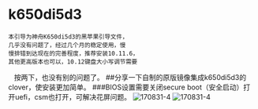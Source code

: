 # k650di5d3
    本引导为神舟K650di5d3的黑苹果引导文件，
    几乎没有问题了，经过几个月的稳定使用，慢
    慢排错到达现在的完善程度，推荐安装10.11.6，
    其他更高版本也可以，10.12键盘大小写调节需要
    按两下，也没有别的问题了。
##分享一下自制的原版镜像集成k650di5d3的clover，使安装更加简单。
###BIOS设置需要关闭secure boot（安全启动）打开uefi，csm也打开，可解决花屏问题。
![170831-4](http://ovybw0e8z.bkt.clouddn.com/99331D31-B3E9-4714-A237-9582E7E6D9FC.png)
![170831-4](http://ovybw0e8z.bkt.clouddn.com/shezhi.png)

